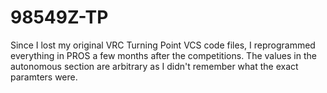 # 98549Z-TP

Since I lost my original VRC Turning Point VCS code files, I reprogrammed everything in PROS a few months after the competitions. The values in the autonomous section are arbitrary as I didn't remember what the exact paramters were.
